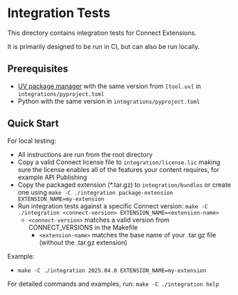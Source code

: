 # Integration Tests

This directory contains integration tests for Connect Extensions.

It is primarily designed to be run in CI, but can also be run locally.

## Prerequisites

- [UV package manager](https://docs.astral.sh/uv/getting-started/installation/) with the same version from `[tool.uv]` in `integrations/pyproject.toml`
- Python with the same version in `integrations/pyproject.toml`

## Quick Start

For local testing:
- All instructions are run from the root directory
- Copy a valid Connect license file to `integration/license.lic` making sure the license enables all of the features your content requires, for example API Publishing
- Copy the packaged extension (\*.tar.gz) to `integration/bundles` or create one using `make -C ./integration package-extension EXTENSION_NAME=my-extension`
- Run integration tests against a specific Connect version: `make -C ./integration <connect-version> EXTENSION_NAME=<extension-name>` 
  - `<connect-version>` matches a valid version from CONNECT_VERSIONS in the Makefile 
	- `<extension-name>` matches the base name of your .tar.gz file (without the .tar.gz extension)

Example:

- `make -C ./integration 2025.04.0 EXTENSION_NAME=my-extension`

For detailed commands and examples, run: `make -C ./integration help`
